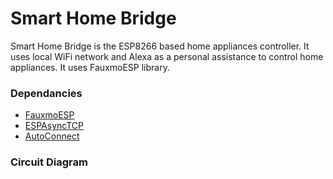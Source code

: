 # Smart Home Bridge #

Smart Home Bridge is the ESP8266 based home appliances controller. It uses local WiFi network and 
Alexa as a personal assistance to control home appliances. It uses FauxmoESP library.


### Dependancies ###

* [FauxmoESP](https://bitbucket.org/xoseperez/fauxmoesp/src/master/)
* [ESPAsyncTCP](https://github.com/me-no-dev/ESPAsyncTCP)
* [AutoConnect](https://github.com/Hieromon/AutoConnect)

### Circuit Diagram ###